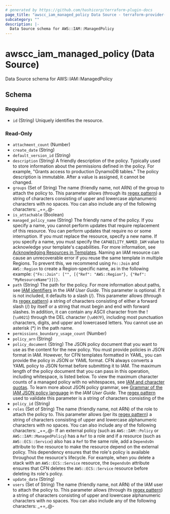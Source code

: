 ```yaml
---
# generated by https://github.com/hashicorp/terraform-plugin-docs
page_title: "awscc_iam_managed_policy Data Source - terraform-provider-awscc"
subcategory: ""
description: |-
  Data Source schema for AWS::IAM::ManagedPolicy
---
```


# awscc_iam_managed_policy (Data Source)

Data Source schema for AWS::IAM::ManagedPolicy



<!-- schema generated by tfplugindocs -->
## Schema

### Required

- `id` (String) Uniquely identifies the resource.

### Read-Only

- `attachment_count` (Number)
- `create_date` (String)
- `default_version_id` (String)
- `description` (String) A friendly description of the policy.
 Typically used to store information about the permissions defined in the policy. For example, "Grants access to production DynamoDB tables."
 The policy description is immutable. After a value is assigned, it cannot be changed.
- `groups` (Set of String) The name (friendly name, not ARN) of the group to attach the policy to.
 This parameter allows (through its [regex pattern](https://docs.aws.amazon.com/http://wikipedia.org/wiki/regex)) a string of characters consisting of upper and lowercase alphanumeric characters with no spaces. You can also include any of the following characters: _+=,.@-
- `is_attachable` (Boolean)
- `managed_policy_name` (String) The friendly name of the policy.
  If you specify a name, you cannot perform updates that require replacement of this resource. You can perform updates that require no or some interruption. If you must replace the resource, specify a new name.
  If you specify a name, you must specify the ``CAPABILITY_NAMED_IAM`` value to acknowledge your template's capabilities. For more information, see [Acknowledging Resources in Templates](https://docs.aws.amazon.com/AWSCloudFormation/latest/UserGuide/using-iam-template.html#using-iam-capabilities).
  Naming an IAM resource can cause an unrecoverable error if you reuse the same template in multiple Regions. To prevent this, we recommend using ``Fn::Join`` and ``AWS::Region`` to create a Region-specific name, as in the following example: ``{"Fn::Join": ["", [{"Ref": "AWS::Region"}, {"Ref": "MyResourceName"}]]}``.
- `path` (String) The path for the policy.
 For more information about paths, see [IAM identifiers](https://docs.aws.amazon.com/IAM/latest/UserGuide/Using_Identifiers.html) in the *IAM User Guide*.
 This parameter is optional. If it is not included, it defaults to a slash (/).
 This parameter allows (through its [regex pattern](https://docs.aws.amazon.com/http://wikipedia.org/wiki/regex)) a string of characters consisting of either a forward slash (/) by itself or a string that must begin and end with forward slashes. In addition, it can contain any ASCII character from the ! (``\u0021``) through the DEL character (``\u007F``), including most punctuation characters, digits, and upper and lowercased letters.
  You cannot use an asterisk (*) in the path name.
- `permissions_boundary_usage_count` (Number)
- `policy_arn` (String)
- `policy_document` (String) The JSON policy document that you want to use as the content for the new policy.
 You must provide policies in JSON format in IAM. However, for CFN templates formatted in YAML, you can provide the policy in JSON or YAML format. CFN always converts a YAML policy to JSON format before submitting it to IAM.
 The maximum length of the policy document that you can pass in this operation, including whitespace, is listed below. To view the maximum character counts of a managed policy with no whitespaces, see [IAM and character quotas](https://docs.aws.amazon.com/IAM/latest/UserGuide/reference_iam-quotas.html#reference_iam-quotas-entity-length).
 To learn more about JSON policy grammar, see [Grammar of the IAM JSON policy language](https://docs.aws.amazon.com/IAM/latest/UserGuide/reference_policies_grammar.html) in the *IAM User Guide*. 
 The [regex pattern](https://docs.aws.amazon.com/http://wikipedia.org/wiki/regex) used to validate this parameter is a string of characters consisting of the
- `policy_id` (String)
- `roles` (Set of String) The name (friendly name, not ARN) of the role to attach the policy to.
 This parameter allows (per its [regex pattern](https://docs.aws.amazon.com/http://wikipedia.org/wiki/regex)) a string of characters consisting of upper and lowercase alphanumeric characters with no spaces. You can also include any of the following characters: _+=,.@-
  If an external policy (such as ``AWS::IAM::Policy`` or ``AWS::IAM::ManagedPolicy``) has a ``Ref`` to a role and if a resource (such as ``AWS::ECS::Service``) also has a ``Ref`` to the same role, add a ``DependsOn`` attribute to the resource to make the resource depend on the external policy. This dependency ensures that the role's policy is available throughout the resource's lifecycle. For example, when you delete a stack with an ``AWS::ECS::Service`` resource, the ``DependsOn`` attribute ensures that CFN deletes the ``AWS::ECS::Service`` resource before deleting its role's policy.
- `update_date` (String)
- `users` (Set of String) The name (friendly name, not ARN) of the IAM user to attach the policy to.
 This parameter allows (through its [regex pattern](https://docs.aws.amazon.com/http://wikipedia.org/wiki/regex)) a string of characters consisting of upper and lowercase alphanumeric characters with no spaces. You can also include any of the following characters: _+=,.@-
